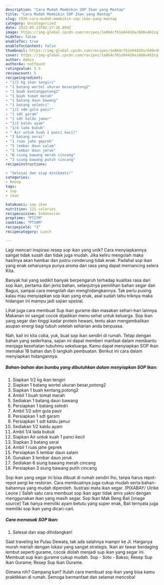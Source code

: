 ```yaml
---
description: "Cara Mudah Membikin SOP Ikan yang Mantap"
title: "Cara Mudah Membikin SOP Ikan yang Mantap"
slug: 2926-cara-mudah-membikin-sop-ikan-yang-mantap
category: Uncategorized
date: 2022-05-23T02:27:26.894Z
image: https://img-global.cpcdn.com/recipes/1e864cf61e04410a/680x482cq70/sop-ikan-foto-resep-utama.jpg
hideToc: false
enableToc: true
enableTocContent: false
thumbnail: https://img-global.cpcdn.com/recipes/1e864cf61e04410a/680x482cq70/sop-ikan-foto-resep-utama.jpg
cover: https://img-global.cpcdn.com/recipes/1e864cf61e04410a/680x482cq70/sop-ikan-foto-resep-utama.jpg
author: Admin
authorAv: notfound
ratingvalue: 3.5
reviewcount: 5
recipeingredient:
- "1/2 kg ikan tengiri"
- "1 batang wortel ukuran besarpotong2"
- "1 buah kentangpotong2"
- "1 buah tomat merah"
- "1 batang daun bawang"
- "1 batang seledri"
- "1/2 sdm gula pasir"
- "1 sdt garam"
- "1 sdt kaldu jamur"
- "1/2 kaldu ayam"
- "1/4 lada bubuk"
- " Air untuk kuah 1 panci kecil"
- "3 batang serai"
- "1 ruas jahe geprek"
- "5 lembar daun salam"
- "3 lembar daun jeruk"
- "6 siung bawang merah cincang"
- "3 siung bawang putih cincang"
recipeinstructions:

- "Selesai dan siap dinikmati!"
categories:
- Resep
tags:
- sop
- ikan

katakunci: sop ikan 
nutrition: 121 calories
recipecuisine: Indonesian
preptime: "PT27M"
cooktime: "PT50M"
recipeyield: "3"
recipecategory: Lunch

---
```





Lagi mencari inspirasi resep sop ikan yang unik? Cara menyiapkannya sangat tidak susah dan tidak juga mudah. Jika keliru mengolah maka hasilnya akan hambar dan justru cenderung tidak enak. Padahal sop ikan yang enak seharusnya punya aroma dan rasa yang dapat memancing selera Kita.





Banyak hal yang sedikit banyak berpengaruh terhadap kualitas rasa dari sop ikan, pertama dari jenis bahan, selanjutnya pemilihan bahan segar dan Bagus, sampai cara mengolah dan menghidangkannya. Tak perlu pusing kalau mau menyiapkan sop ikan yang enak,      asal sudah tahu triknya maka hidangan ini mampu jadi sajian spesial.














Lihat juga cara membuat Sup ikan gurame dan masakan sehari-hari lainnya. Makanan ini sangat cocok dijadikan menu sehat untuk keluarga. Sop ikan yang segar dan tinggi kadar protein hewani, tentu akan mengembalikan asupan energi bagi tubuh setelah seharian anda berpuasa.






Nah, kali ini kita coba, yuk, buat sop ikan sendiri di rumah. Tetap dengan bahan yang sederhana, sajian ini dapat memberi manfaat dalam membantu menjaga kesehatan tubuhmu sekeluarga. Kamu dapat menyiapkan SOP Ikan memakai 18 bahan dan 0 langkah pembuatan. Berikut ini cara dalam menyiapkan hidangannya.

<!--inarticleads1-->

##### Bahan-bahan dan bumbu yang dibutuhkan dalam menyiapkan SOP Ikan:

1. Siapkan 1/2 kg ikan tengiri
1. Siapkan 1 batang wortel ukuran besar,potong2
1. Siapkan 1 buah kentang,potong2
1. Ambil 1 buah tomat merah
1. Sediakan 1 batang daun bawang
1. Persiapkan 1 batang seledri
1. Ambil 1/2 sdm gula pasir
1. Persiapkan 1 sdt garam
1. Persiapkan 1 sdt kaldu jamur
1. Sediakan 1/2 kaldu ayam
1. Ambil 1/4 lada bubuk
1. Siapkan  Air untuk kuah 1 panci kecil
1. Siapkan 3 batang serai
1. Ambil 1 ruas jahe geprek
1. Persiapkan 5 lembar daun salam
1. Gunakan 3 lembar daun jeruk
1. Sediakan 6 siung bawang merah cincang
1. Persiapkan 3 siung bawang putih cincang


Sop ikan yang segar ini bisa dibuat di rumah sendiri lho, tanpa harus repot-repot pergi ke restoran. Cara membuatnya juga cukup mudah serta bahan-bahannya yang mudah diperoleh. Ilustrasi mata ikan segar. (PIXABAY/ Ulrike Leone ) Salah satu cara membuat sop ikan agar tidak amis yakni dengan menggunakan ikan yang masih segar. Sop Ikan Mak Beng Bali [image source] Tak hanya memiliki ayam betutu yang super enak, Bali ternyata juga memiliki sop ikan yang dicari-cari. 

<!--inarticleads2-->

##### Cara memasak SOP Ikan:


1. Selesai dan siap dihidangkan!

Saat traveling ke Pulau Dewata, tak ada salahnya mampir ke Jl. Harganya murah meriah dengan lokasi yang sangat strategis. Ikan air tawar berdaging lembut seperti gurame, cocok diolah menjadi sup ikan yang segar ini. Membuat sup ikan gurame cukup mudah. Sop - Soto - Bakso; Resep Sup Ikan Gurame; Resep Sup Ikan Gurame. 

Gimana nih? Gampang kan? Itulah cara membuat sop ikan yang bisa kamu praktikkan di rumah. Semoga bermanfaat dan selamat mencoba!
